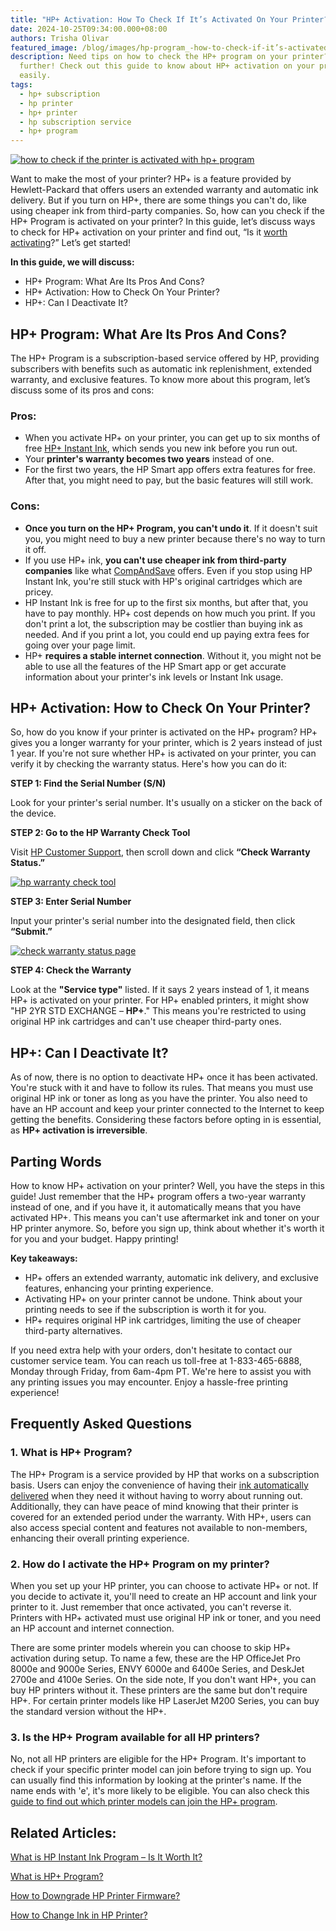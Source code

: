 ```yaml
---
title: "HP+ Activation: How To Check If It’s Activated On Your Printer?"
date: 2024-10-25T09:34:00.000+08:00
authors: Trisha Olivar
featured_image: /blog/images/hp-program_-how-to-check-if-it’s-activated-on-your-printer.png
description: Need tips on how to check the HP+ program on your printer? Look no
  further! Check out this guide to know about HP+ activation on your printer
  easily.
tags:
  - hp+ subscription
  - hp printer
  - hp+ printer
  - hp subscription service
  - hp+ program
---
```

[![how to check if the printer is activated with hp+ program](/blog/images/hp-program_-how-to-check-if-it’s-activated-on-your-printer.png "How to Check if the Printer is Activated with HP+ Program")](/blog/images/hp-program_-how-to-check-if-it’s-activated-on-your-printer.png)

Want to make the most of your printer? HP+ is a feature provided by Hewlett-Packard that offers users an extended warranty and automatic ink delivery. But if you turn on HP+, there are some things you can't do, like using cheaper ink from third-party companies. So, how can you check if the HP+ Program is activated on your printer? In this guide, let’s discuss ways to check for HP+ activation on your printer and find out, “Is it [worth activating](https://www.compandsave.com/what-is-hp-plus-program-the-pros-and-cons)?” Let’s get started!

**In this guide, we will discuss:**

* HP+ Program: What Are Its Pros And Cons?
* HP+ Activation: How to Check On Your Printer?
* HP+: Can I Deactivate It?

## HP+ Program: What Are Its Pros And Cons?

The HP+ Program is a subscription-based service offered by HP, providing subscribers with benefits such as automatic ink replenishment, extended warranty, and exclusive features. To know more about this program, let’s discuss some of its pros and cons:

### Pros:

* When you activate HP+ on your printer, you can get up to six months of free [HP+ Instant Ink](https://www.compandsave.com/what-is-hp-instant-ink-program), which sends you new ink before you run out.
* Your **printer's warranty becomes two years** instead of one.
* For the first two years, the HP Smart app offers extra features for free. After that, you might need to pay, but the basic features will still work.

### Cons:

* **Once you turn on the HP+ Program, you can't undo it**. If it doesn't suit you, you might need to buy a new printer because there's no way to turn it off.
* If you use HP+ ink, **you can't use cheaper ink from third-party companies** like what [CompAndSave](https://www.compandsave.com/) offers. Even if you stop using HP Instant Ink, you're still stuck with HP's original cartridges which are pricey.
* HP Instant Ink is free for up to the first six months, but after that, you have to pay monthly. HP+ cost depends on how much you print. If you don't print a lot, the subscription may be costlier than buying ink as needed. And if you print a lot, you could end up paying extra fees for going over your page limit.
* HP+ **requires a stable internet connection**. Without it, you might not be able to use all the features of the HP Smart app or get accurate information about your printer's ink levels or Instant Ink usage.

## HP+ Activation: How to Check On Your Printer?

So, how do you know if your printer is activated on the HP+ program? HP+ gives you a longer warranty for your printer, which is 2 years instead of just 1 year. If you're not sure whether HP+ is activated on your printer, you can verify it by checking the warranty status. Here's how you can do it:

**STEP 1: Find the Serial Number (S/N)**

Look for your printer's serial number. It's usually on a sticker on the back of the device.

**STEP 2: Go to the HP Warranty Check Tool**

Visit [HP Customer Support](https://support.hp.com/us-en), then scroll down and click **“Check Warranty Status.”**

[![hp warranty check tool](/blog/images/hp-plus-1.png "HP Warranty Check Tool")](/blog/images/hp-plus-1.png)

**STEP 3: Enter Serial Number**

Input your printer's serial number into the designated field, then click **“Submit.”**

[![check warranty status page](/blog/images/hp-plus-2.png "Check Warranty Status Page")](/blog/images/hp-plus-2.png)

**STEP 4: Check the Warranty**

Look at the **"Service type"** listed. If it says 2 years instead of 1, it means HP+ is activated on your printer. For HP+ enabled printers, it might show "HP 2YR STD EXCHANGE – **HP+**." This means you're restricted to using original HP ink cartridges and can't use cheaper third-party ones.

## HP+: Can I Deactivate It? 

As of now, there is no option to deactivate HP+ once it has been activated. You're stuck with it and have to follow its rules. That means you must use original HP ink or toner as long as you have the printer. You also need to have an HP account and keep your printer connected to the Internet to keep getting the benefits. Considering these factors before opting in is essential, as **HP+ activation is irreversible**.

## Parting Words

How to know HP+ activation on your printer? Well, you have the steps in this guide! Just remember that the HP+ program offers a two-year warranty instead of one, and if you have it, it automatically means that you have activated HP+. This means you can't use aftermarket ink and toner on your HP printer anymore. So, before you sign up, think about whether it's worth it for you and your budget. Happy printing!

**Key takeaways:**

* HP+ offers an extended warranty, automatic ink delivery, and exclusive features, enhancing your printing experience.
* Activating HP+ on your printer cannot be undone. Think about your printing needs to see if the subscription is worth it for you.
* HP+ requires original HP ink cartridges, limiting the use of cheaper third-party alternatives.

If you need extra help with your orders, don't hesitate to contact our customer service team. You can reach us toll-free at 1-833-465-6888, Monday through Friday, from 6am-4pm PT. We're here to assist you with any printing issues you may encounter. Enjoy a hassle-free printing experience!

## Frequently Asked Questions

### 1. What is HP+ Program?

The HP+ Program is a service provided by HP that works on a subscription basis. Users can enjoy the convenience of having their [ink automatically delivered](https://www.compandsave.com/what-is-hp-instant-ink-program) when they need it without having to worry about running out. Additionally, they can have peace of mind knowing that their printer is covered for an extended period under the warranty. With HP+, users can also access special content and features not available to non-members, enhancing their overall printing experience.

### 2. How do I activate the HP+ Program on my printer?

When you set up your HP printer, you can choose to activate HP+ or not. If you decide to activate it, you'll need to create an HP account and link your printer to it. Just remember that once activated, you can't reverse it. Printers with HP+ activated must use original HP ink or toner, and you need an HP account and internet connection. 



There are some printer models wherein you can choose to skip HP+ activation during setup. To name a few, these are the HP OfficeJet Pro 8000e and 9000e Series, ENVY 6000e and 6400e Series, and DeskJet 2700e and 4100e Series. On the side note, If you don't want HP+, you can buy HP printers without it. These printers are the same but don't require HP+. For certain printer models like HP LaserJet M200 Series, you can buy the standard version without the HP+. 

### 3. Is the HP+ Program available for all HP printers?

No, not all HP printers are eligible for the HP+ Program. It's important to check if your specific printer model can join before trying to sign up. You can usually find this information by looking at the printer's name. If the name ends with 'e', it's more likely to be eligible. You can also check this [guide to find out which printer models can join the HP+ program](https://www.compandsave.com/what-is-hp-plus-program-the-pros-and-cons).

## Related Articles:

[What is HP Instant Ink Program – Is It Worth It?](https://www.compandsave.com/what-is-hp-instant-ink-program)

[What is HP+ Program?](https://www.compandsave.com/what-is-hp-plus-program-the-pros-and-cons)

[How to Downgrade HP Printer Firmware?](https://www.compandsave.com/hp-printer-firmware-downgrade)

[How to Change Ink in HP Printer?](https://www.compandsave.com/how-to-change-ink-in-hp-printer-guide)
